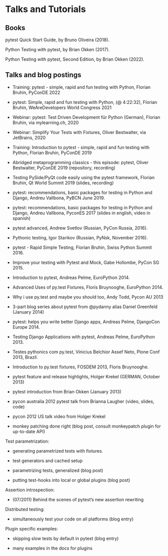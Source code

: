 # Talks and Tutorials

## Books

pytest Quick Start Guide, by Bruno Oliveira (2018).

Python Testing with pytest, by Brian Okken (2017).

Python Testing with pytest, Second Edition, by Brian Okken (2022).

## Talks and blog postings

- Training: pytest - simple, rapid and fun testing with Python, Florian Bruhin, PyConDE 2022

- pytest: Simple, rapid and fun testing with Python, (@ 4:22:32), Florian Bruhin, WeAreDevelopers World Congress 2021

- Webinar: pytest: Test Driven Development für Python (German), Florian Bruhin, via mylearning.ch, 2020

- Webinar: Simplify Your Tests with Fixtures, Oliver Bestwalter, via JetBrains, 2020

- Training: Introduction to pytest - simple, rapid and fun testing with Python, Florian Bruhin, PyConDE 2019

- Abridged metaprogramming classics - this episode: pytest, Oliver Bestwalter, PyConDE 2019 (repository, recording)

- Testing PySide/PyQt code easily using the pytest framework, Florian Bruhin, Qt World Summit 2019 (slides, recording)

- pytest: recommendations, basic packages for testing in Python and Django, Andreu Vallbona, PyBCN June 2019.

- pytest: recommendations, basic packages for testing in Python and Django, Andreu Vallbona, PyconES 2017 (slides in english, video in spanish)

- pytest advanced, Andrew Svetlov (Russian, PyCon Russia, 2016).

- Pythonic testing, Igor Starikov (Russian, PyNsk, November 2016).

- pytest - Rapid Simple Testing, Florian Bruhin, Swiss Python Summit 2016.

- Improve your testing with Pytest and Mock, Gabe Hollombe, PyCon SG 2015.

- Introduction to pytest, Andreas Pelme, EuroPython 2014.

- Advanced Uses of py.test Fixtures, Floris Bruynooghe, EuroPython 2014.

- Why i use py.test and maybe you should too, Andy Todd, Pycon AU 2013

- 3-part blog series about pytest from @pydanny alias Daniel Greenfeld (January 2014)

- pytest: helps you write better Django apps, Andreas Pelme, DjangoCon Europe 2014.

- Testing Django Applications with pytest, Andreas Pelme, EuroPython 2013.

- Testes pythonics com py.test, Vinicius Belchior Assef Neto, Plone Conf 2013, Brazil.

- Introduction to py.test fixtures, FOSDEM 2013, Floris Bruynooghe.

- pytest feature and release highlights, Holger Krekel (GERMAN, October 2013)

- pytest introduction from Brian Okken (January 2013)

- pycon australia 2012 pytest talk from Brianna Laugher (video, slides, code)

- pycon 2012 US talk video from Holger Krekel

- monkey patching done right (blog post, consult monkeypatch plugin for up-to-date API)

Test parametrization:

- generating parametrized tests with fixtures.

- test generators and cached setup

- parametrizing tests, generalized (blog post)

- putting test-hooks into local or global plugins (blog post)

Assertion introspection:

- (07/2011) Behind the scenes of pytest’s new assertion rewriting

Distributed testing:

- simultaneously test your code on all platforms (blog entry)

Plugin specific examples:

- skipping slow tests by default in pytest (blog entry)

- many examples in the docs for plugins